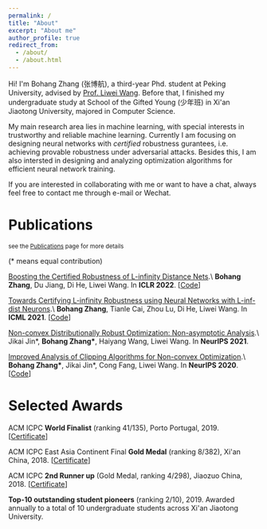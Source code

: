 ```yaml
---
permalink: /
title: "About"
excerpt: "About me"
author_profile: true
redirect_from: 
  - /about/
  - /about.html
---
```


Hi! I'm Bohang Zhang (张博航), a third-year Phd. student at Peking University, advised by [Prof. Liwei Wang](http://www.liweiwang-pku.com/). Before that, I finished my undergraduate study at School of the Gifted Young (少年班) in Xi'an Jiaotong University, majored in Computer Science.

My main research area lies in machine learning, with special interests in trustworthy and reliable machine learning. Currently I am focusing on designing neural networks with *certified* robustness gurantees, i.e. achieving provable robustness under adversarial attacks. Besides this, I am also intersted in designing and analyzing optimization algorithms for efficient neural network training.

If you are interested in collaborating with me or want to have a chat, always feel free to contact me through e-mail or Wechat.


Publications
======
<sub>see the [Publications](/publications/) page for more details <sub>

(\* means equal contribution)

[Boosting the Certified Robustness of L-infinity Distance Nets](https://arxiv.org/abs/2110.06850).\\
**Bohang Zhang**, Du Jiang, Di He, Liwei Wang. In **ICLR 2022**. \[[Code](https://github.com/zbh2047/L_inf-dist-net-v2)\]

[Towards Certifying L-infinity Robustness using Neural Networks with L-inf-dist Neurons](https://arxiv.org/abs/2102.05363).\\
**Bohang Zhang**, Tianle Cai, Zhou Lu, Di He, Liwei Wang. In **ICML 2021**. \[[Code](https://github.com/zbh2047/L_inf-dist-net)\]

[Non-convex Distributionally Robust Optimization: Non-asymptotic Analysis](https://arxiv.org/abs/2110.12459).\\
Jikai Jin\*, **Bohang Zhang\***, Haiyang Wang, Liwei Wang. In **NeurIPS 2021**.

[Improved Analysis of Clipping Algorithms for Non-convex Optimization](https://arxiv.org/abs/2010.02519).\\
**Bohang Zhang\***, Jikai Jin\*, Cong Fang, Liwei Wang. In **NeurIPS 2020**. \[[Code](https://github.com/zbh2047/clipping-algorithms)\]

Selected Awards
======

ACM ICPC **World Finalist** (ranking 41/135), Porto Portugal, 2019. \[[Certificate](/files/WorldFinalCertificate.pdf)\]

ACM ICPC East Asia Continent Final **Gold Medal** (ranking 8/382), Xi'an China, 2018. \[[Certificate](/files/ECFinalCertificate.pdf)\]

ACM ICPC **2nd Runner up** (Gold Medal, ranking 4/298), Jiaozuo China, 2018. \[[Certificate](/files/JiaozuoCertificate.pdf)\]

**Top-10 outstanding student pioneers** (ranking 2/10), 2019. Awarded annually to a total of 10 undergraduate students across Xi'an Jiaotong University.

